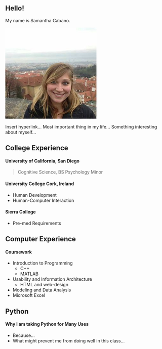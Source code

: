 ## Hello!
My name is Samantha Cabano. 

<img src="portfolio.jpg" class="center">

Insert hyperlink...
Most important thing in my life...
Something interesting about myself...

## College Experience

#### University of California, San Diego
> Cognitive Science, BS
> Psychology Minor

#### University College Cork, Ireland
- Human Development
- Human-Computer Interaction

#### Sierra College
- Pre-med Requirements


## Computer Experience
#### Coursework
- Introduction to Programming
  - C++
  - MATLAB
- Usability and Information Architecture
  - HTML and web-design
- Modeling and Data Analysis
- Microsoft Excel

## Python
#### Why I am taking Python for Many Uses
- Because...
- What might prevent me from doing well in this class...
